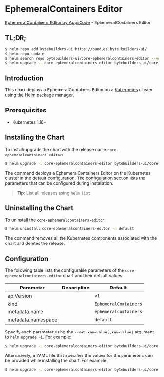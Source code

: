 # EphemeralContainers Editor

[EphemeralContainers Editor by AppsCode](https://byte.builders) - EphemeralContainers Editor

## TL;DR;

```bash
$ helm repo add bytebuilders-ui https://bundles.byte.builders/ui/
$ helm repo update
$ helm search repo bytebuilders-ui/core-ephemeralcontainers-editor --version=v0.4.18
$ helm upgrade -i core-ephemeralcontainers-editor bytebuilders-ui/core-ephemeralcontainers-editor -n default --create-namespace --version=v0.4.18
```

## Introduction

This chart deploys a EphemeralContainers Editor on a [Kubernetes](http://kubernetes.io) cluster using the [Helm](https://helm.sh) package manager.

## Prerequisites

- Kubernetes 1.16+

## Installing the Chart

To install/upgrade the chart with the release name `core-ephemeralcontainers-editor`:

```bash
$ helm upgrade -i core-ephemeralcontainers-editor bytebuilders-ui/core-ephemeralcontainers-editor -n default --create-namespace --version=v0.4.18
```

The command deploys a EphemeralContainers Editor on the Kubernetes cluster in the default configuration. The [configuration](#configuration) section lists the parameters that can be configured during installation.

> **Tip**: List all releases using `helm list`

## Uninstalling the Chart

To uninstall the `core-ephemeralcontainers-editor`:

```bash
$ helm uninstall core-ephemeralcontainers-editor -n default
```

The command removes all the Kubernetes components associated with the chart and deletes the release.

## Configuration

The following table lists the configurable parameters of the `core-ephemeralcontainers-editor` chart and their default values.

|     Parameter      | Description |             Default              |
|--------------------|-------------|----------------------------------|
| apiVersion         |             | <code>v1</code>                  |
| kind               |             | <code>EphemeralContainers</code> |
| metadata.name      |             | <code>ephemeralcontainers</code> |
| metadata.namespace |             | <code>default</code>             |


Specify each parameter using the `--set key=value[,key=value]` argument to `helm upgrade -i`. For example:

```bash
$ helm upgrade -i core-ephemeralcontainers-editor bytebuilders-ui/core-ephemeralcontainers-editor -n default --create-namespace --version=v0.4.18 --set apiVersion=v1
```

Alternatively, a YAML file that specifies the values for the parameters can be provided while
installing the chart. For example:

```bash
$ helm upgrade -i core-ephemeralcontainers-editor bytebuilders-ui/core-ephemeralcontainers-editor -n default --create-namespace --version=v0.4.18 --values values.yaml
```
